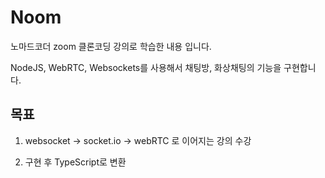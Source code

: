 # Noom

노마드코더 zoom 클론코딩 강의로 학습한 내용 입니다.

NodeJS, WebRTC, Websockets를 사용해서 채팅방, 화상채팅의 기능을 구현합니다.


## 목표 

1. websocket -> socket.io -> webRTC 로 이어지는 강의 수강

2. 구현 후 TypeScript로 변환

